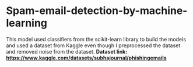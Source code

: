 # Spam-email-detection-by-machine-learning

This model used classifiers from the scikit-learn library to build the models and used a dataset from Kaggle even though I preprocessed the dataset and removed noise from the dataset.
**Dataset link: https://www.kaggle.com/datasets/subhajournal/phishingemails**
